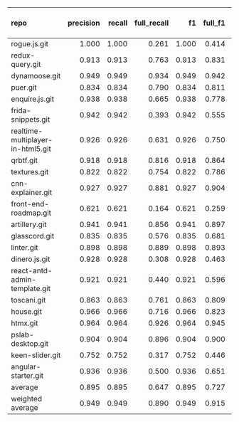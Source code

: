 | repo                              |   precision |   recall |   full_recall |    f1 |   full_f1 |   ppcr |   support |   full_support |   Rules Number |   Average Rule Len |
|:----------------------------------|------------:|---------:|--------------:|------:|----------:|-------:|----------:|---------------:|---------------:|-------------------:|
| rogue.js.git                      |       1.000 |    1.000 |         0.261 | 1.000 |     0.414 |  0.261 |       175 |            671 |              3 |                2.3 |
| redux-query.git                   |       0.913 |    0.913 |         0.763 | 0.913 |     0.831 |  0.835 |      3407 |           4078 |             11 |                5.4 |
| dynamoose.git                     |       0.949 |    0.949 |         0.934 | 0.949 |     0.942 |  0.985 |      9527 |           9674 |             26 |                5.4 |
| puer.git                          |       0.834 |    0.834 |         0.790 | 0.834 |     0.811 |  0.947 |      6921 |           7306 |            108 |                9.3 |
| enquire.js.git                    |       0.938 |    0.938 |         0.665 | 0.938 |     0.778 |  0.709 |       129 |            182 |              4 |                5.5 |
| frida-snippets.git                |       0.942 |    0.942 |         0.393 | 0.942 |     0.555 |  0.417 |       225 |            539 |              3 |                4.0 |
| realtime-multiplayer-in-html5.git |       0.926 |    0.926 |         0.631 | 0.926 |     0.750 |  0.681 |       378 |            555 |              3 |                5.0 |
| qrbtf.git                         |       0.918 |    0.918 |         0.816 | 0.918 |     0.864 |  0.888 |      3895 |           4385 |             14 |                7.0 |
| textures.git                      |       0.822 |    0.822 |         0.754 | 0.822 |     0.786 |  0.916 |       889 |            970 |              6 |                4.7 |
| cnn-explainer.git                 |       0.927 |    0.927 |         0.881 | 0.927 |     0.904 |  0.951 |      3095 |           3256 |             63 |                6.7 |
| front-end-roadmap.git             |       0.621 |    0.621 |         0.164 | 0.621 |     0.259 |  0.264 |        29 |            110 |              4 |                3.0 |
| artillery.git                     |       0.941 |    0.941 |         0.856 | 0.941 |     0.897 |  0.910 |      9225 |          10139 |             14 |                5.7 |
| glasscord.git                     |       0.835 |    0.835 |         0.576 | 0.835 |     0.681 |  0.690 |       834 |           1209 |              4 |                3.0 |
| linter.git                        |       0.898 |    0.898 |         0.889 | 0.898 |     0.893 |  0.990 |      3900 |           3940 |             67 |                5.8 |
| dinero.js.git                     |       0.928 |    0.928 |         0.308 | 0.928 |     0.463 |  0.332 |       208 |            626 |              1 |                1.0 |
| react-antd-admin-template.git     |       0.921 |    0.921 |         0.440 | 0.921 |     0.596 |  0.478 |      1076 |           2252 |              4 |                5.5 |
| toscani.git                       |       0.863 |    0.863 |         0.761 | 0.863 |     0.809 |  0.882 |      1993 |           2259 |              9 |                4.4 |
| house.git                         |       0.966 |    0.966 |         0.716 | 0.966 |     0.823 |  0.741 |      1978 |           2668 |              7 |                4.7 |
| htmx.git                          |       0.964 |    0.964 |         0.926 | 0.964 |     0.945 |  0.961 |    155185 |         161456 |            122 |               10.3 |
| pslab-desktop.git                 |       0.904 |    0.904 |         0.896 | 0.904 |     0.900 |  0.991 |     11207 |          11312 |            138 |                7.1 |
| keen-slider.git                   |       0.752 |    0.752 |         0.317 | 0.752 |     0.446 |  0.422 |       230 |            545 |              3 |                3.0 |
| angular-starter.git               |       0.936 |    0.936 |         0.500 | 0.936 |     0.651 |  0.534 |       574 |           1075 |              5 |                3.2 |
| average                           |       0.895 |    0.895 |         0.647 | 0.895 |     0.727 |  0.718 |      9776 |          10418 |             28 |                5.1 |
| weighted average                  |       0.949 |    0.949 |         0.890 | 0.949 |     0.915 |  0.948 |           |                |                |                    |